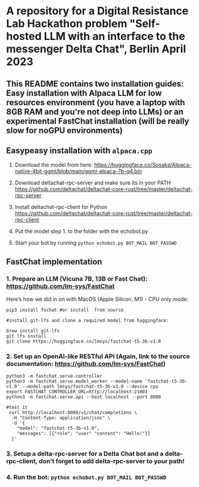 # A repository for a Digital Resistance Lab Hackathon problem "Self-hosted LLM with an interface to the messenger Delta Chat", Berlin April 2023

## This README contains two installation guides: Easy installation with Alpaca LLM for low resources environment (you have a laptop with 8GB RAM and you're not deep into LLMs) or an experimental FastChat installation (will be really slow for noGPU environments)


## Easypeasy installation with ```alpaca.cpp```

1. Download the model from here: https://huggingface.co/Sosaka/Alpaca-native-4bit-ggml/blob/main/ggml-alpaca-7b-q4.bin

2. Download deltachat-rpc-server and make sure its in your PATH https://github.com/deltachat/deltachat-core-rust/tree/master/deltachat-rpc-server

3. Install deltachat-rpc-client for Python https://github.com/deltachat/deltachat-core-rust/tree/master/deltachat-rpc-client

4. Put the model step 1. to the folder with the echobot.py

5. Start your bot by running ```python echobot.py BOT_MAIL BOT_PASSWD```


## FastChat implementation 

### 1. Prepare an LLM (Vicuna 7B, 13B or Fast Chat): https://github.com/lm-sys/FastChat

Here’s how we did in on with MacOS (Apple Silicon, M1) - CPU only mode:

```
pip3 install fschat #or install  from source

#install git-lfs and clone a required model from huggingface:

brew install git-lfs
git lfs install
git clone https://huggingface.co/lmsys/fastchat-t5-3b-v1.0
```

### 2. Set up an OpenAI-like RESTful API (Again, link to the source documentation: https://github.com/lm-sys/FastChat)

```
python3 -m fastchat.serve.controller
python3 -m fastchat.serve.model_worker --model-name 'fastchat-t5-3b-v1.0' --model-path lmsys/fastchat-t5-3b-v1.0 --device cpu
export FASTCHAT_CONTROLLER_URL=http://localhost:21001
python3 -m fastchat.serve.api --host localhost --port 8000

#test it
 curl http://localhost:8000/v1/chat/completions \
  -H "Content-Type: application/json" \
  -d '{
    "model": "fastchat-t5-3b-v1.0",
    "messages": [{"role": "user" "content": "Hello!"}]
  }'
```

### 3. Setup a delta-rpc-server for a Delta Chat bot and a delta-rpc-client, don’t forget to add delta-rpc-server to your path!

### 4. Run the bot: ```python echobot.py BOT_MAIL BOT_PASSWD```
